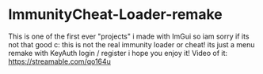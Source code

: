 # ImmunityCheat-Loader-remake
This is one of the first ever "projects" i made with ImGui so iam sorry if its not that good c:  this is not the real immunity loader or cheat! its just a menu remake with KeyAuth login / register i hope you enjoy it!   Video of it: https://streamable.com/qo164u

